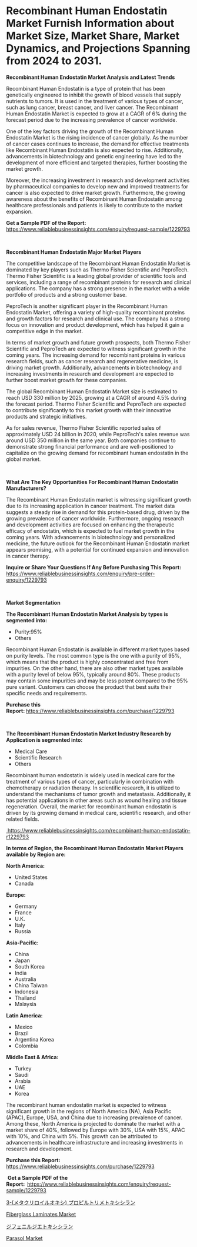 <p><h1>Recombinant Human Endostatin Market Furnish Information about Market Size, Market Share, Market Dynamics, and Projections Spanning from 2024 to 2031.</h1></p><p><strong>Recombinant Human Endostatin Market Analysis and Latest Trends</strong></p>
<p><p>Recombinant Human Endostatin is a type of protein that has been genetically engineered to inhibit the growth of blood vessels that supply nutrients to tumors. It is used in the treatment of various types of cancer, such as lung cancer, breast cancer, and liver cancer. The Recombinant Human Endostatin Market is expected to grow at a CAGR of 6% during the forecast period due to the increasing prevalence of cancer worldwide.</p><p>One of the key factors driving the growth of the Recombinant Human Endostatin Market is the rising incidence of cancer globally. As the number of cancer cases continues to increase, the demand for effective treatments like Recombinant Human Endostatin is also expected to rise. Additionally, advancements in biotechnology and genetic engineering have led to the development of more efficient and targeted therapies, further boosting the market growth.</p><p>Moreover, the increasing investment in research and development activities by pharmaceutical companies to develop new and improved treatments for cancer is also expected to drive market growth. Furthermore, the growing awareness about the benefits of Recombinant Human Endostatin among healthcare professionals and patients is likely to contribute to the market expansion.</p></p>
<p><strong>Get a Sample PDF of the Report:&nbsp;</strong> <a href="https://www.reliablebusinessinsights.com/enquiry/request-sample/1229793">https://www.reliablebusinessinsights.com/enquiry/request-sample/1229793</a></p>
<p>&nbsp;</p>
<p><strong>Recombinant Human Endostatin Major Market Players</strong></p>
<p><p>The competitive landscape of the Recombinant Human Endostatin Market is dominated by key players such as Thermo Fisher Scientific and PeproTech. Thermo Fisher Scientific is a leading global provider of scientific tools and services, including a range of recombinant proteins for research and clinical applications. The company has a strong presence in the market with a wide portfolio of products and a strong customer base.</p><p>PeproTech is another significant player in the Recombinant Human Endostatin Market, offering a variety of high-quality recombinant proteins and growth factors for research and clinical use. The company has a strong focus on innovation and product development, which has helped it gain a competitive edge in the market.</p><p>In terms of market growth and future growth prospects, both Thermo Fisher Scientific and PeproTech are expected to witness significant growth in the coming years. The increasing demand for recombinant proteins in various research fields, such as cancer research and regenerative medicine, is driving market growth. Additionally, advancements in biotechnology and increasing investments in research and development are expected to further boost market growth for these companies.</p><p>The global Recombinant Human Endostatin Market size is estimated to reach USD 330 million by 2025, growing at a CAGR of around 4.5% during the forecast period. Thermo Fisher Scientific and PeproTech are expected to contribute significantly to this market growth with their innovative products and strategic initiatives.</p><p>As for sales revenue, Thermo Fisher Scientific reported sales of approximately USD 24 billion in 2020, while PeproTech's sales revenue was around USD 350 million in the same year. Both companies continue to demonstrate strong financial performance and are well-positioned to capitalize on the growing demand for recombinant human endostatin in the global market.</p></p>
<p>&nbsp;</p>
<p><strong>What Are The Key Opportunities For Recombinant Human Endostatin Manufacturers?</strong></p>
<p><p>The Recombinant Human Endostatin market is witnessing significant growth due to its increasing application in cancer treatment. The market data suggests a steady rise in demand for this protein-based drug, driven by the growing prevalence of cancer worldwide. Furthermore, ongoing research and development activities are focused on enhancing the therapeutic efficacy of endostatin, which is expected to fuel market growth in the coming years. With advancements in biotechnology and personalized medicine, the future outlook for the Recombinant Human Endostatin market appears promising, with a potential for continued expansion and innovation in cancer therapy.</p></p>
<p><strong>Inquire or Share Your Questions If Any Before Purchasing This Report:</strong> <a href="https://www.reliablebusinessinsights.com/enquiry/pre-order-enquiry/1229793">https://www.reliablebusinessinsights.com/enquiry/pre-order-enquiry/1229793</a></p>
<p>&nbsp;</p>
<p><strong>Market Segmentation</strong></p>
<p><strong>The Recombinant Human Endostatin Market Analysis by types is segmented into:</strong></p>
<p><ul><li>Purity:95%</li><li>Others</li></ul></p>
<p><p>Recombinant Human Endostatin is available in different market types based on purity levels. The most common type is the one with a purity of 95%, which means that the product is highly concentrated and free from impurities. On the other hand, there are also other market types available with a purity level of below 95%, typically around 80%. These products may contain some impurities and may be less potent compared to the 95% pure variant. Customers can choose the product that best suits their specific needs and requirements.</p></p>
<p><strong>Purchase this Report:&nbsp;</strong><a href="https://www.reliablebusinessinsights.com/purchase/1229793">https://www.reliablebusinessinsights.com/purchase/1229793</a></p>
<p>&nbsp;</p>
<p><strong>The Recombinant Human Endostatin Market Industry Research by Application is segmented into:</strong></p>
<p><ul><li>Medical Care</li><li>Scientific Research</li><li>Others</li></ul></p>
<p><p>Recombinant human endostatin is widely used in medical care for the treatment of various types of cancer, particularly in combination with chemotherapy or radiation therapy. In scientific research, it is utilized to understand the mechanisms of tumor growth and metastasis. Additionally, it has potential applications in other areas such as wound healing and tissue regeneration. Overall, the market for recombinant human endostatin is driven by its growing demand in medical care, scientific research, and other related fields.</p></p>
<p><a href="https://www.reliablebusinessinsights.com/recombinant-human-endostatin-r1229793">&nbsp;https://www.reliablebusinessinsights.com/recombinant-human-endostatin-r1229793</a></p>
<p><strong>In terms of Region, the Recombinant Human Endostatin Market Players available by Region are:</strong></p>
<p>
    <p> <strong> North America: </strong>
        <ul>
            <li>United States</li>
            <li>Canada</li>
        </ul>
        </p> 
    <p> <strong> Europe: </strong>
        <ul>
            <li>Germany</li>
            <li>France</li>
            <li>U.K.</li>
            <li>Italy</li>
            <li>Russia</li>
        </ul>
        </p> 
    <p> <strong> Asia-Pacific: </strong>
        <ul>
            <li>China</li>
            <li>Japan</li>
            <li>South Korea</li>
            <li>India</li>
            <li>Australia</li>
            <li>China Taiwan</li>
            <li>Indonesia</li>
            <li>Thailand</li>
            <li>Malaysia</li>
        </ul>
        </p> 
    <p> <strong> Latin America: </strong>
        <ul>
            <li>Mexico</li>
            <li>Brazil</li>
            <li>Argentina Korea</li>
            <li>Colombia</li>
        </ul>
        </p> 
    <p> <strong> Middle East & Africa: </strong>
        <ul>
            <li>Turkey</li>
            <li>Saudi</li>
            <li>Arabia</li>
            <li>UAE</li>
            <li>Korea</li>
        </ul>
    </p>
    </p>
<p><p>The recombinant human endostatin market is expected to witness significant growth in the regions of North America (NA), Asia Pacific (APAC), Europe, USA, and China due to increasing prevalence of cancer. Among these, North America is projected to dominate the market with a market share of 40%, followed by Europe with 30%, USA with 15%, APAC with 10%, and China with 5%. This growth can be attributed to advancements in healthcare infrastructure and increasing investments in research and development.</p></p>
<p><strong>Purchase this Report: </strong><a href="https://www.reliablebusinessinsights.com/purchase/1229793">https://www.reliablebusinessinsights.com/purchase/1229793</a></p>
<p>&nbsp;<strong>Get a Sample PDF of the Report:&nbsp;&nbsp;</strong><a href="https://www.reliablebusinessinsights.com/enquiry/request-sample/1229793">https://www.reliablebusinessinsights.com/enquiry/request-sample/1229793</a></p>
<p><strong></strong></p>
<p><p><a href="https://github.com/SimeonBode1/Market-Research-Report-List-1/blob/main/6529200178121.md">3-(メタクリロイルオキシ) プロピルトリメトキシシラン</a></p><p><a href="https://github.com/RichRobinson5/Market-Research-Report-List-5/blob/main/fiberglass-laminates-market.md">Fiberglass Laminates Market</a></p><p><a href="https://github.com/nxboeu02965442/Market-Research-Report-List-3/blob/main/7342869178122.md">ジフェニルジエトキシシラン</a></p><p><a href="https://github.com/gdfhhhj/Market-Research-Report-List-5/blob/main/parasol-market.md">Parasol Market</a></p></p>